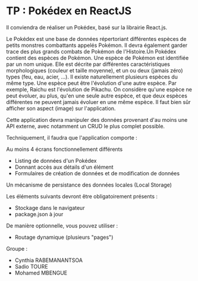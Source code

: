 # TP : Pokédex en ReactJS

Il conviendra de réaliser un Pokédex, basé sur la librairie React.js.

Le Pokédex est une base de données répertoriant différentes espèces de petits monstres combattants appelés Pokémon.
Il devra également garder trace des plus grands combats de Pokémon de l'Histoire.Un Pokédex contient des espèces de Pokémon.
Une espèce de Pokémon est identifiée par un nom unique. Elle est décrite par différentes caractéristiques morphologiques (couleur et taille moyenne), et un ou deux (jamais zéro) types (feu, eau, acier, ...).
Il existe naturellement plusieurs espèces du même type. Une espèce peut être l'évolution d'une autre espèce.
Par exemple, Raichu est l'évolution de Pikachu. On considère qu'une espèce ne peut évoluer, au plus, qu'en une seule autre espèce, et que deux espèces différentes ne peuvent jamais évoluer en une même espèce.
Il faut bien sûr afficher son aspect (image) sur l'application.

Cette application devra manipuler des données provenant d'au moins une API externe, avec notamment un CRUD le plus complet possible. 

Techniquement, il faudra que l'application comporte :

Au moins 4 écrans fonctionnellement différents
- Listing de données d'un Pokédex
- Donnant accès aux détails d'un élément
- Formulaires de création de données et de modification de données

Un mécanisme de persistance des données locales (Local Storage)

Les éléments suivants devront être obligatoirement présents :
-  Stockage dans le navigateur
-  package.json à jour

De manière optionnelle, vous pouvez utiliser :
-  Routage dynamique (plusieurs "pages")

Groupe :
- Cynthia RABEMANANTSOA 
- Sadio TOURE
- Mohamed MBENGUE
